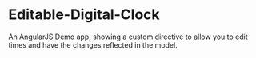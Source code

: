 # Editable-Digital-Clock
An AngularJS Demo app, showing a custom directive to allow you to edit times and have the changes reflected in the model.
